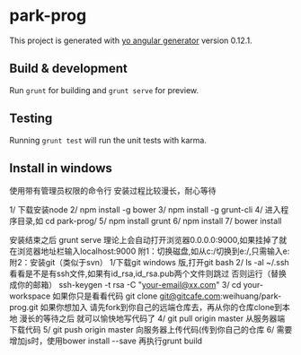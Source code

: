 # park-prog

This project is generated with [yo angular generator](https://github.com/yeoman/generator-angular)
version 0.12.1.

## Build & development

Run `grunt` for building and `grunt serve` for preview.

## Testing

Running `grunt test` will run the unit tests with karma.

## Install in windows

使用带有管理员权限的命令行
安装过程比较漫长，耐心等待

 1/ 下载安装node
 2/ npm install -g bower
 3/ npm install -g grunt-cli
 4/ 进入程序目录,如
    cd park-prog/
 5/ npm install grunt
 6/ npm install
 7/ bower install
 
 
 安装结束之后
   grunt serve
 理论上会自动打开浏览器0.0.0.0:9000,如果挂掉了就在浏览器地址栏输入localhost:9000
 附1：切换磁盘,如从c:/切换到e:/,只需输入e:
 附2：安装git（类似于svn）
    1/下载git windows 版,打开git bash
    2/ ls -al ~/.ssh
        看看是不是有ssh文件,如果有id_rsa,id_rsa.pub两个文件则跳过
        否则运行（替换成你的邮箱）
        ssh-keygen -t rsa -C "your-email@xx.com"
    3/ cd your-workspace
        如果你只是看看代码
        git clone git@gitcafe.com:weihuang/park-prog.git
        如果你想加入
        请先fork到你自己的远端仓库去，再从你的仓库clone到本地
        漫长的等待之后
        就可以愉快地写代码了
    4/ git pull origin master
        从服务器端下载代码
    5/ git push origin master
        向服务器上传代码(传到你自己的仓库
    6/ 需要增加js时，使用bower install --save
       再执行grunt build
        
        